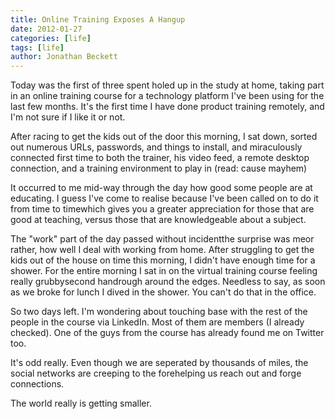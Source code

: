 ```yaml
---
title: Online Training Exposes A Hangup
date: 2012-01-27
categories: [life]
tags: [life]
author: Jonathan Beckett
---
```


Today was the first of three spent holed up in the study at home, taking part in an online training course for a technology platform I've been using for the last few months. It's the first time I have done product training remotely, and I'm not sure if I like it or not.

After racing to get the kids out of the door this morning, I sat down, sorted out numerous URLs, passwords, and things to install, and miraculously connected first time to both the trainer, his video feed, a remote desktop connection, and a training environment to play in (read: cause mayhem)

It occurred to me mid-way through the day how good some people are at educating. I guess I've come to realise because I've been called on to do it from time to timewhich gives you a greater appreciation for those that are good at teaching, versus those that are knowledgeable about a subject.

The "work" part of the day passed without incidentthe surprise was meor rather, how well I deal with working from home. After struggling to get the kids out of the house on time this morning, I didn't have enough time for a shower. For the entire morning I sat in on the virtual training course feeling really grubbysecond handrough around the edges. Needless to say, as soon as we broke for lunch I dived in the shower. You can't do that in the office.

So two days left. I'm wondering about touching base with the rest of the people in the course via LinkedIn. Most of them are members (I already checked). One of the guys from the course has already found me on Twitter too.

It's odd really. Even though we are seperated by thousands of miles, the social networks are creeping to the forehelping us reach out and forge connections.

The world really is getting smaller.